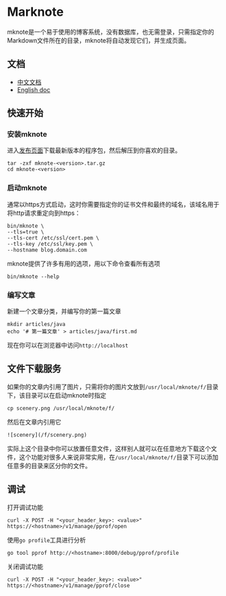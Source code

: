 # Marknote
mknote是一个易于使用的博客系统，没有数据库，也无需登录，只需指定你的Markdown文件所在的目录，mknote将自动发现它们，并生成页面。

## 文档
* [中文文档](https://github.com/sycki/mknote/blob/master/README_ZH.md)
* [English doc](https://github.com/sycki/mknote)

## 快速开始
### 安装mknote
进入[发布页面](https://github.com/sycki/mknote/releases)下载最新版本的程序包，然后解压到你喜欢的目录。
```
tar -zxf mknote-<version>.tar.gz
cd mknote-<version>
```

### 启动mknote
通常以https方式启动，这时你需要指定你的证书文件和最终的域名，该域名用于将http请求重定向到https：
```
bin/mknote \
--tls=true \
--tls-cert /etc/ssl/cert.pem \
--tls-key /etc/ssl/key.pem \
--hostname blog.domain.com
```

mknote提供了许多有用的选项，用以下命令查看所有选项
```
bin/mknote --help
```

### 编写文章
新建一个文章分类，并编写你的第一篇文章
```
mkdir articles/java
echo '# 第一篇文章' > articles/java/first.md
```

现在你可以在浏览器中访问`http://localhost`

## 文件下载服务
如果你的文章内引用了图片，只需将你的图片文放到`/usr/local/mknote/f/`目录下，该目录可以在启动mknote时指定
```
cp scenery.png /usr/local/mknote/f/
```

然后在文章内引用它
```
![scenery](/f/scenery.png)
```

实际上这个目录中你可以放置任意文件，这样别人就可以在任意地方下载这个文件，这个功能对很多人来说非常实用，在`/usr/local/mknote/f/`目录下可以添加任意多的目录来区分你的文件。

## 调试
打开调试功能
```
curl -X POST -H "<your_header_key>: <value>" https://<hostname>/v1/manage/pprof/open
```

使用`go profile`工具进行分析
```
go tool pprof http://<hostname>:8000/debug/pprof/profile
```

关闭调试功能
```
curl -X POST -H "<your_header_key>: <value>" https://<hostname>/v1/manage/pprof/close
```
